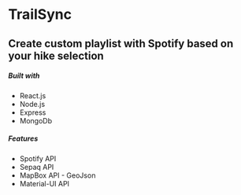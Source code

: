 # TrailSync

## Create custom playlist with Spotify based on your hike selection

##### Built with
<ul>
<li>React.js</li>
<li>Node.js</a></li>
<li>Express</li>
<li>MongoDb</li>
</ul>

##### Features
<ul>
  <li>Spotify API</li>
  <li>Sepaq API</li>
  <li>MapBox API - GeoJson</li>
  <li>Material-UI API</li>
</ul>

